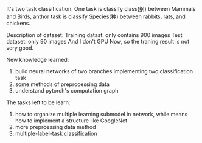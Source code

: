 It's two task classification.
One task is classify class(纲) between Mammals and Birds, anthor task is classify Species(种) between rabbits, rats, and chickens.

Description of dataset:
Training datast: only contains 900 images
Test dataset: only 90 images
And I don't GPU Now, so the traning result is not very good.


New knowledge learned: 
1. build neural networks of two branches implementing two classification task
2. some methods of preprocessing data 
3. understand pytorch's computation graph 

The tasks left to be learn:
1. how to organize multiple learning submodel in network, while means how to implement a structure like GoogleNet
2. more preprcessing data method
3. multiple-label-task classification
